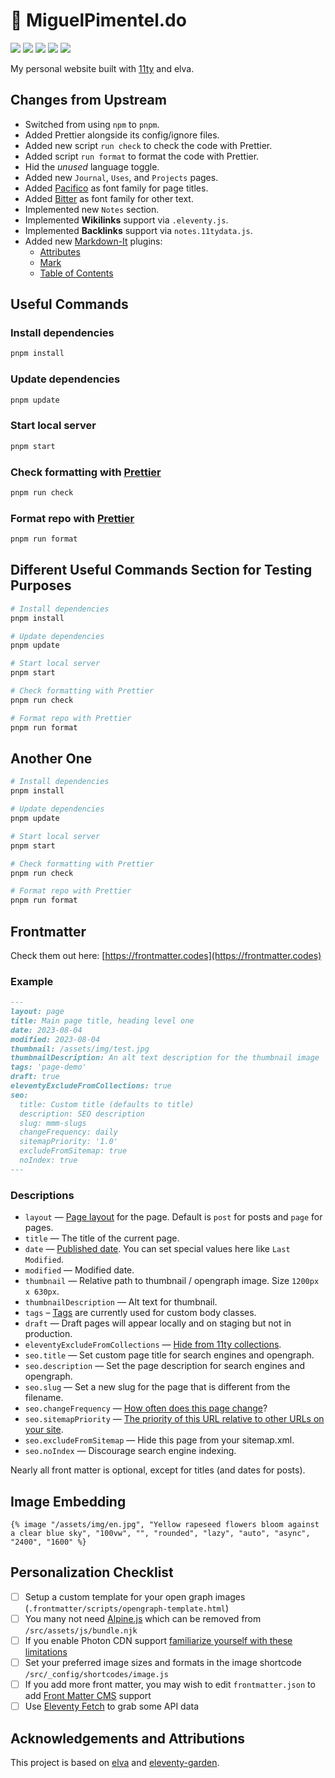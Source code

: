 # 🦝 MiguelPimentel.do

<p align="">
  <img src="https://img.shields.io/github/languages/code-size/semanticdata/elva" />
  <img src="https://img.shields.io/github/repo-size/semanticdata/elva" />
  <img src="https://img.shields.io/github/commit-activity/t/semanticdata/elva" />
  <img src="https://img.shields.io/github/last-commit/semanticdata/elva" />
  <img src="https://img.shields.io/website/https/miguelpimentel.do.svg" />
</p>

My personal website built with [11ty](https://www.11ty.dev/) and elva.

## Changes from Upstream

- Switched from using `npm` to `pnpm`.
- Added Prettier alongside its config/ignore files.
- Added new script `run check` to check the code with Prettier.
- Added script `run format` to format the code with Prettier.
- Hid the _unused_ language toggle.
- Added new `Journal`, `Uses`, and `Projects` pages.
- Added [Pacifico](https://fonts.google.com/specimen/Pacifico) as font family for page titles.
- Added [Bitter](https://fonts.google.com/specimen/Bitter) as font family for other text.
- Implemented new `Notes` section.
- Implemented **Wikilinks** support via `.eleventy.js`.
- Implemented **Backlinks** support via `notes.11tydata.js`.
- Added new [Markdown-It](https://github.com/markdown-it/markdown-it) plugins:
  - [Attributes](https://www.npmjs.com/package/@gerhobbelt/markdown-it-attrs)
  - [Mark](https://www.npmjs.com/package/markdown-it-mark)
  - [Table of Contents](https://www.npmjs.com/package/markdown-it-table-of-contents)

## Useful Commands

### Install dependencies

```bash
pnpm install
```

### Update dependencies

```bash
pnpm update
```

### Start local server

```bash
pnpm start
```

### Check formatting with [Prettier](https://prettier.io/)

```bash
pnpm run check
```

### Format repo with [Prettier](https://prettier.io/)

```bash
pnpm run format
```

## Different Useful Commands Section for Testing Purposes

```bash
# Install dependencies
pnpm install
```

```bash
# Update dependencies
pnpm update
```

```bash
# Start local server
pnpm start
```

```bash
# Check formatting with Prettier
pnpm run check
```

```bash
# Format repo with Prettier
pnpm run format
```

## Another One

```bash
# Install dependencies
pnpm install

# Update dependencies
pnpm update

# Start local server
pnpm start

# Check formatting with Prettier
pnpm run check

# Format repo with Prettier
pnpm run format
```

## Frontmatter

Check them out here: [https://frontmatter.codes](https://frontmatter.codes)

### Example

```markdown
---
layout: page
title: Main page title, heading level one
date: 2023-08-04
modified: 2023-08-04
thumbnail: /assets/img/test.jpg
thumbnailDescription: An alt text description for the thumbnail image
tags: 'page-demo'
draft: true
eleventyExcludeFromCollections: true
seo:
  title: Custom title (defaults to title)
  description: SEO description
  slug: mmm-slugs
  changeFrequency: daily
  sitemapPriority: '1.0'
  excludeFromSitemap: true
  noIndex: true
---
```

### Descriptions

- `layout` — [Page layout](https://www.11ty.dev/docs/layouts/) for the page. Default is `post` for posts and `page` for pages.
- `title` — The title of the current page.
- `date` — [Published date](https://www.11ty.dev/docs/dates/). You can set special values here like `Last Modified`.
- `modified` — Modified date.
- `thumbnail` — Relative path to thumbnail / opengraph image. Size `1200px x 630px`.
- `thumbnailDescription` — Alt text for thumbnail.
- `tags` – [Tags](https://www.11ty.dev/docs/collections/#add-to-a-collection-using-tags) are currently used for custom body classes.
- `draft` — Draft pages will appear locally and on staging but not in production.
- `eleventyExcludeFromCollections` — [Hide from 11ty collections](https://www.11ty.dev/docs/collections/#how-to-exclude-content-from-collections).
- `seo.title` — Set custom page title for search engines and opengraph.
- `seo.description` — Set the page description for search engines and opengraph.
- `seo.slug` — Set a new slug for the page that is different from the filename.
- `seo.changeFrequency` — [How often does this page change](https://www.sitemaps.org/protocol.html#changefreqdef)?
- `seo.sitemapPriority` — [The priority of this URL relative to other URLs on your site](https://www.sitemaps.org/protocol.html#prioritydef).
- `seo.excludeFromSitemap` — Hide this page from your sitemap.xml.
- `seo.noIndex` — Discourage search engine indexing.

Nearly all front matter is optional, except for titles (and dates for posts).

## Image Embedding

```njk
{% image "/assets/img/en.jpg", "Yellow rapeseed flowers bloom against a clear blue sky", "100vw", "", "rounded", "lazy", "auto", "async", "2400", "1600" %}
```

## Personalization Checklist

- [ ] Setup a custom template for your open graph images (`.frontmatter/scripts/opengraph-template.html`)
- [ ] You many not need [Alpine.js](https://alpinejs.dev/) which can be removed from `/src/assets/js/bundle.njk`
- [ ] If you enable Photon CDN support [familiarize yourself with these limitations](https://jetpack.com/support/site-accelerator/#limitations)
- [ ] Set your preferred image sizes and formats in the image shortcode `/src/_config/shortcodes/image.js`
- [ ] If you add more front matter, you may wish to edit `frontmatter.json` to add [Front Matter CMS](https://frontmatter.codes/) support
- [ ] Use [Eleventy Fetch](https://www.11ty.dev/docs/plugins/fetch/) to grab some API data

## Acknowledgements and Attributions

This project is based on [elva](https://github.com/scottsweb/elva) and [eleventy-garden](https://github.com/binyamin/eleventy-garden).
